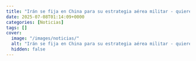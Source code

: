 ```yaml
---
title: "Irán se fija en China para su estrategia aérea militar - quiere comprar cazas J-10C y nuevos aviones de alerta temprana"
date: 2025-07-08T01:14:09+0000
categories: [Noticias]
tags: []
cover:
  image: "/images/noticias/"
  alt: "Irán se fija en China para su estrategia aérea militar - quiere comprar cazas J-10C y nuevos aviones de alerta temprana"
  hidden: false
---
```



